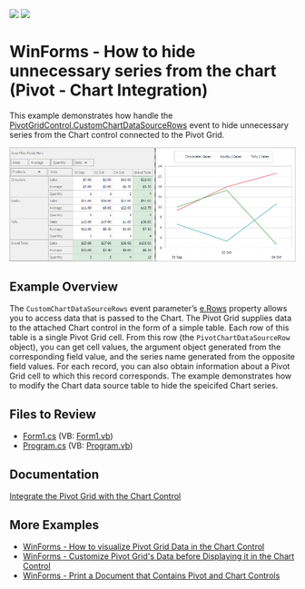 <!-- default badges list -->
[![](https://img.shields.io/badge/Open_in_DevExpress_Support_Center-FF7200?style=flat-square&logo=DevExpress&logoColor=white)](https://supportcenter.devexpress.com/ticket/details/E3188)
[![](https://img.shields.io/badge/📖_How_to_use_DevExpress_Examples-e9f6fc?style=flat-square)](https://docs.devexpress.com/GeneralInformation/403183)
<!-- default badges end -->

# WinForms - How to hide unnecessary series from the chart (Pivot - Chart Integration) 

This example demonstrates how handle the [PivotGridControl.CustomChartDataSourceRows](https://docs.devexpress.com/WindowsForms/DevExpress.XtraPivotGrid.PivotGridControl.CustomChartDataSourceRows) event to hide unnecessary series from the Chart control connected to the Pivot Grid.

![Pivot Grid - Chart integration](images/pivotgrid.png)

## Example Overview

The `CustomChartDataSourceRows` event parameter’s [e.Rows](https://docs.devexpress.com/WindowsForms/DevExpress.XtraPivotGrid.PivotCustomChartDataSourceRowsEventArgs.Rows) property allows you to access data that is passed to the Chart. The Pivot Grid supplies data to the attached Chart control in the form of a simple table. Each row of this table is a single Pivot Grid cell. From this row (the `PivotChartDataSourceRow` object), you can get cell values, the argument object generated from the corresponding field value, and the series name generated from the opposite field values. For each record, you can also obtain information about a Pivot Grid cell to which this record corresponds. The example demonstrates how to modify the Chart data source table to hide the speicifed Chart series.

## Files to Review

* [Form1.cs](./CS/WindowsApplication53/Form1.cs) (VB: [Form1.vb](./VB/WindowsApplication53/Form1.vb))
* [Program.cs](./CS/WindowsApplication53/Program.cs) (VB: [Program.vb](./VB/WindowsApplication53/Program.vb))

## Documentation

[Integrate the Pivot Grid with the Chart Control](https://docs.devexpress.com/WindowsForms/8748/controls-and-libraries/pivot-grid/data-analysis/integration-with-the-chart-control)

## More Examples 
- [WinForms - How to visualize Pivot Grid Data in the Chart Control](https://github.com/DevExpress-Examples/winforms-visualize-pivot-grid-data-in-chart)
- [WinForms - Customize Pivot Grid's Data before Displaying it in the Chart Control](https://github.com/DevExpress-Examples/customize-pivot-grid-controls-data-before-displaying-it-in-a-chart-control-e2214)
- [WinForms - Print a Document that Contains Pivot and Chart Controls](https://github.com/DevExpress-Examples/winforms-print-pivot-and-chart-controls)




